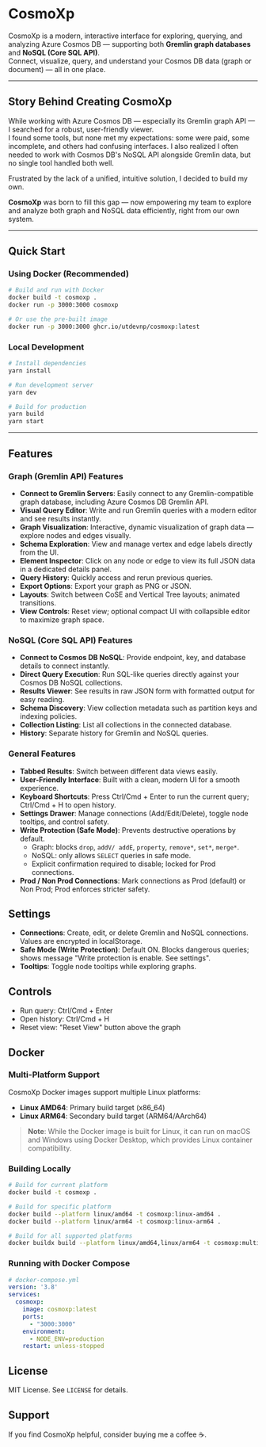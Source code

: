 # CosmoXp

CosmoXp is a modern, interactive interface for exploring, querying, and analyzing Azure Cosmos DB — supporting both **Gremlin graph databases** and **NoSQL (Core SQL API)**.  
Connect, visualize, query, and understand your Cosmos DB data (graph or document) — all in one place.

---

## Story Behind Creating CosmoXp

While working with Azure Cosmos DB — especially its Gremlin graph API — I searched for a robust, user-friendly viewer.  
I found some tools, but none met my expectations: some were paid, some incomplete, and others had confusing interfaces. I also realized I often needed to work with Cosmos DB's NoSQL API alongside Gremlin data, but no single tool handled both well.

Frustrated by the lack of a unified, intuitive solution, I decided to build my own.

**CosmoXp** was born to fill this gap — now empowering my team to explore and analyze both graph and NoSQL data efficiently, right from our own system.

---

## Quick Start

### Using Docker (Recommended)

```bash
# Build and run with Docker
docker build -t cosmoxp .
docker run -p 3000:3000 cosmoxp

# Or use the pre-built image
docker run -p 3000:3000 ghcr.io/utdevnp/cosmoxp:latest
```

### Local Development

```bash
# Install dependencies
yarn install

# Run development server
yarn dev

# Build for production
yarn build
yarn start
```

---

## Features

### Graph (Gremlin API) Features
- **Connect to Gremlin Servers**: Easily connect to any Gremlin-compatible graph database, including Azure Cosmos DB Gremlin API.
- **Visual Query Editor**: Write and run Gremlin queries with a modern editor and see results instantly.
- **Graph Visualization**: Interactive, dynamic visualization of graph data — explore nodes and edges visually.
- **Schema Exploration**: View and manage vertex and edge labels directly from the UI.
- **Element Inspector**: Click on any node or edge to view its full JSON data in a dedicated details panel.
- **Query History**: Quickly access and rerun previous queries.
- **Export Options**: Export your graph as PNG or JSON.
- **Layouts**: Switch between CoSE and Vertical Tree layouts; animated transitions.
- **View Controls**: Reset view; optional compact UI with collapsible editor to maximize graph space.

### NoSQL (Core SQL API) Features
- **Connect to Cosmos DB NoSQL**: Provide endpoint, key, and database details to connect instantly.
- **Direct Query Execution**: Run SQL-like queries directly against your Cosmos DB NoSQL collections.
- **Results Viewer**: See results in raw JSON form with formatted output for easy reading.
- **Schema Discovery**: View collection metadata such as partition keys and indexing policies.
- **Collection Listing**: List all collections in the connected database.
- **History**: Separate history for Gremlin and NoSQL queries.

### General Features
- **Tabbed Results**: Switch between different data views easily.
- **User-Friendly Interface**: Built with a clean, modern UI for a smooth experience.
- **Keyboard Shortcuts**: Press Ctrl/Cmd + Enter to run the current query; Ctrl/Cmd + H to open history.
- **Settings Drawer**: Manage connections (Add/Edit/Delete), toggle node tooltips, and control safety.
- **Write Protection (Safe Mode)**: Prevents destructive operations by default.
  - Graph: blocks `drop`, `addV/ addE`, `property`, `remove*`, `set*`, `merge*`.
  - NoSQL: only allows `SELECT` queries in safe mode.
  - Explicit confirmation required to disable; locked for Prod connections.
- **Prod / Non Prod Connections**: Mark connections as Prod (default) or Non Prod; Prod enforces stricter safety.

## Settings

- **Connections**: Create, edit, or delete Gremlin and NoSQL connections. Values are encrypted in localStorage.
- **Safe Mode (Write Protection)**: Default ON. Blocks dangerous queries; shows message "Write protection is enable. See settings".
- **Tooltips**: Toggle node tooltips while exploring graphs.

## Controls

- Run query: Ctrl/Cmd + Enter
- Open history: Ctrl/Cmd + H
- Reset view: "Reset View" button above the graph

## Docker

### Multi-Platform Support

CosmoXp Docker images support multiple Linux platforms:
- **Linux AMD64**: Primary build target (x86_64)
- **Linux ARM64**: Secondary build target (ARM64/AArch64)

> **Note**: While the Docker image is built for Linux, it can run on macOS and Windows using Docker Desktop, which provides Linux container compatibility.

### Building Locally

```bash
# Build for current platform
docker build -t cosmoxp .

# Build for specific platform
docker build --platform linux/amd64 -t cosmoxp:linux-amd64 .
docker build --platform linux/arm64 -t cosmoxp:linux-arm64 .

# Build for all supported platforms
docker buildx build --platform linux/amd64,linux/arm64 -t cosmoxp:multi .
```

### Running with Docker Compose

```yaml
# docker-compose.yml
version: '3.8'
services:
  cosmoxp:
    image: cosmoxp:latest
    ports:
      - "3000:3000"
    environment:
      - NODE_ENV=production
    restart: unless-stopped
```

## License

MIT License. See `LICENSE` for details.

## Support

If you find CosmoXp helpful, consider buying me a coffee ☕.


